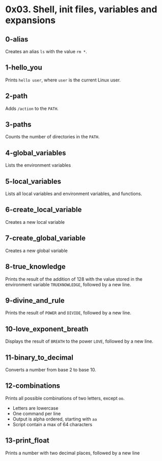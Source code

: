 # 0x03. Shell, init files, variables and expansions
## 0-alias
Creates an alias `ls` with the value `rm *`.

## 1-hello_you
Prints `hello user`, where `user` is the current Linux user.

## 2-path
Adds `/action` to the `PATH`.

## 3-paths
Counts the number of directories in the `PATH`.

## 4-global_variables
Lists the environment variables

## 5-local_variables
Lists all local variables and environment variables, and functions.

## 6-create_local_variable
Creates a new local variable

## 7-create_global_variable
Creates a new global variable

## 8-true_knowledge
Prints the result of the addition of 128 with the value stored in the environment variable `TRUEKNOWLEDGE`, followed by a new line.

## 9-divine_and_rule
Prints the result of `POWER` and `DIVIDE`, followed by a new line.

## 10-love_exponent_breath
Displays the result of `BREATH` to the power `LOVE`, followed by a new line.

## 11-binary_to_decimal
Converts a number from base 2 to base 10.

## 12-combinations
Prints all possible combinations of two letters, except `oo`.
- Letters are lowercase
- One command per line
- Output is alpha ordered, starting with `aa`
- Script contain a max of 64 characters

## 13-print_float
Prints a number with two decimal places, followed by a new line
